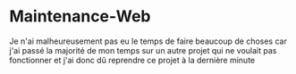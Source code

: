# Maintenance-Web

Je n'ai malheureusement pas eu le temps de faire beaucoup de choses car j'ai passé la majorité de mon temps sur un autre projet 
qui ne voulait pas fonctionner et j'ai donc dû reprendre ce projet à la dernière minute
